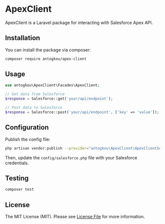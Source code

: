 # ApexClient

ApexClient is a Laravel package for interacting with Salesforce Apex API.

## Installation

You can install the package via composer:

```bash
composer require antogkou/apex-client
```

## Usage

```php
use antogkou\ApexClient\Facades\ApexClient;

// Get data from Salesforce
$response = Salesforce::get('your/api/endpoint');

// Post data to Salesforce
$response = Salesforce::post('your/api/endpoint', ['key' => 'value']);
```

## Configuration

Publish the config file:

```bash
php artisan vendor:publish --provider="antogkou\ApexClient\ApexClientServiceProvider"
```

Then, update the `config/salesforce.php` file with your Salesforce credentials.

## Testing

```bash
composer test
```

## License

The MIT License (MIT). Please see [License File](LICENSE.md) for more information.
